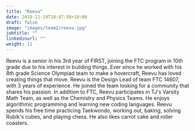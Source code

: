 ```yaml
---
title: "Reevu"
date: 2018-11-19T10:47:58+10:00
draft: false
image: "images/team2/reevu.jpg"
jobtitle: ""
linkedinurl: ""
weight: 11
---
```


Reevu is a senior in his 3rd year of FIRST, joining the FTC program in 10th grade due to his interest in building things. Ever since he worked with his 8th grade Science Olympiad team to make a hovercraft, Reevu has loved creating things that move. Reevu is the Design Lead of team FTC 14607, with 3 years of experience. He joined the team looking for a community that shares his passion. In addition to FTC, Reevu participates in TJ's Varsity Math Team, as well as the Chemistry and Physics Teams. He enjoys algorithmic programming and learning new coding languages. Reevu spends his free time practicing Taekwondo, working out, baking, solving Rubik's cubes, and playing chess. He also likes carrot cake and roller coasters.
